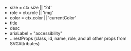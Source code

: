 - size = ctx.size || '24' 
- role = ctx.role || 'img'
- color = ctx.color || 'currentColor' 
- title
- desc
- ariaLabel =  "accessibility"
- ...restProps (class, id, name, role, and all other props from SVGAttributes) 